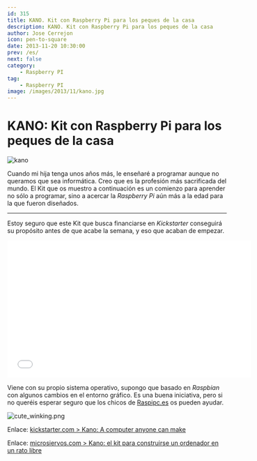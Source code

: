 ```yaml
---
id: 315
title: KANO. Kit con Raspberry Pi para los peques de la casa
description: KANO. Kit con Raspberry Pi para los peques de la casa
author: Jose Cerrejon
icon: pen-to-square
date: 2013-11-20 10:30:00
prev: /es/
next: false
category:
    - Raspberry PI
tag:
    - Raspberry PI
image: /images/2013/11/kano.jpg
---
```


# KANO: Kit con Raspberry Pi para los peques de la casa

![kano](/images/2013/11/kano.jpg)

Cuando mi hija tenga unos años más, le enseñaré a programar aunque no queramos que sea informática. Creo que es la profesión más sacrificada del mundo. El Kit que os muestro a continuación es un comienzo para aprender no sólo a programar, sino a acercar la _Raspberry Pi_ aún más a la edad para la que fueron diseñados.

---

Estoy seguro que este Kit que busca financiarse en _Kickstarter_ conseguirá su propósito antes de que acabe la semana, y eso que acaban de empezar.

<iframe width="560" height="315" src="//www.youtube.com/embed/iNc6NRX2JG4" frameborder="0" allowfullscreen></iframe>

Viene con su propio sistema operativo, supongo que basado en _Raspbian_ con algunos cambios en el entorno gráfico. Es una buena iniciativa, pero si no queréis esperar seguro que los chicos de [Raspipc.es](https://www.raspipc.es/public/home/index.php?ver=tienda&accion=verArticulo&idProducto=1032) os pueden ayudar.

![cute_winking.png](/css/sm/cute_winking.png)

Enlace: [kickstarter.com > Kano: A computer anyone can make](https://www.kickstarter.com/projects/alexklein/kano-a-computer-anyone-can-make)

Enlace: [microsiervos.com > Kano: el kit para construirse un ordenador en un rato libre](https://www.microsiervos.com/archivo/ordenadores/kano-kit-ordenador.html)
